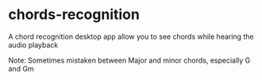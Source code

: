 # chords-recognition
A chord recognition desktop app allow you to see chords while hearing the audio playback



Note: 
Sometimes mistaken between Major and minor chords, especially G and Gm